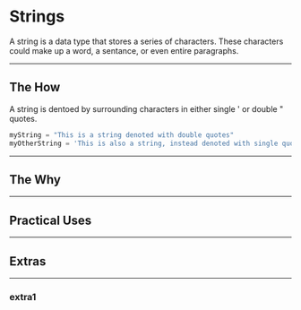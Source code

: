 # Strings

 A string is a data type that stores a series of characters. These characters could make up a word, a sentance, or even entire paragraphs. 

---

## The How

A string is dentoed by surrounding characters in either single ' or double " quotes.

 ```py
myString = "This is a string denoted with double quotes"
myOtherString = 'This is also a string, instead denoted with single quotes'

 ```
---

## The Why

---

## Practical Uses

---

## Extras

---

### extra1
